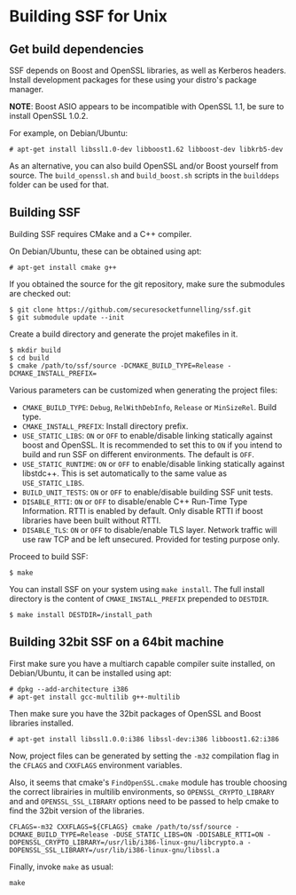 Building SSF for Unix
=====================

Get build dependencies
----------------------

SSF depends on Boost and OpenSSL libraries, as well as Kerberos headers.
Install development packages for these using your distro's package manager.

**NOTE**: Boost ASIO appears to be incompatible with OpenSSL 1.1, be sure
to install OpenSSL 1.0.2.

For example, on Debian/Ubuntu:

```
# apt-get install libssl1.0-dev libboost1.62 libboost-dev libkrb5-dev
```

As an alternative, you can also build OpenSSL and/or Boost yourself from
source. The `build_openssl.sh` and `build_boost.sh` scripts in the
`builddeps` folder can be used for that.

Building SSF
------------

Building SSF requires CMake and a C++ compiler.

On Debian/Ubuntu, these can be obtained using apt:

```
# apt-get install cmake g++
```

If you obtained the source for the git repository, make sure the submodules
are checked out:

```
$ git clone https://github.com/securesocketfunnelling/ssf.git
$ git submodule update --init
```

Create a build directory and generate the projet makefiles in it.

```
$ mkdir build
$ cd build
$ cmake /path/to/ssf/source -DCMAKE_BUILD_TYPE=Release -DCMAKE_INSTALL_PREFIX=
```

Various parameters can be customized when generating the project files:

* `CMAKE_BUILD_TYPE`: `Debug`, `RelWithDebInfo`, `Release` or `MinSizeRel`. Build type.
* `CMAKE_INSTALL_PREFIX`: Install directory prefix.
* `USE_STATIC_LIBS`: `ON` or `OFF` to enable/disable linking statically against
boost and OpenSSL. It is recommended to set this to `ON` if you intend to build
and run SSF on different environments. The default is `OFF`.
* `USE_STATIC_RUNTIME`: `ON` or `OFF` to enable/disable linking statically
against libstdc++. This is set automatically to the same value as
`USE_STATIC_LIBS`.
* `BUILD_UNIT_TESTS`: `ON` or `OFF` to enable/disable building SSF unit tests.
* `DISABLE_RTTI`: `ON` or `OFF` to disable/enable C++ Run-Time Type Information.
RTTI is enabled by default. Only disable RTTI if boost libraries have been built
without RTTI.
* `DISABLE_TLS`: `ON` or `OFF` to disable/enable TLS layer. Network traffic will
use raw TCP and be left unsecured. Provided for testing purpose only.

Proceed to build SSF:

```
$ make
```

You can install SSF on your system using `make install`. The full install
directory is the content of `CMAKE_INSTALL_PREFIX` prepended to `DESTDIR`.

```
$ make install DESTDIR=/install_path
```

Building 32bit SSF on a 64bit machine
-------------------------------------

First make sure you have a multiarch capable compiler suite installed,
on Debian/Ubuntu, it can be installed using apt:

```
# dpkg --add-architecture i386
# apt-get install gcc-multilib g++-multilib
```

Then make sure you have the 32bit packages of OpenSSL and Boost libraries
installed.

```
# apt-get install libssl1.0.0:i386 libssl-dev:i386 libboost1.62:i386
```

Now, project files can be generated by setting the `-m32` compilation flag in
the `CFLAGS` and `CXXFLAGS` environment variables.

Also, it seems that cmake's `FindOpenSSL.cmake` module has trouble choosing the
correct librairies in multilib environments, so `OPENSSL_CRYPTO_LIBRARY` and
and `OPENSSL_SSL_LIBRARY` options need to be passed to help cmake to find the
32bit version of the libraries.

```
CFLAGS=-m32 CXXFLAGS=${CFLAGS} cmake /path/to/ssf/source -DCMAKE_BUILD_TYPE=Release -DUSE_STATIC_LIBS=ON -DDISABLE_RTTI=ON -DOPENSSL_CRYPTO_LIBRARY=/usr/lib/i386-linux-gnu/libcrypto.a -DOPENSSL_SSL_LIBRARY=/usr/lib/i386-linux-gnu/libssl.a
```

Finally, invoke `make` as usual:

```
make
```
